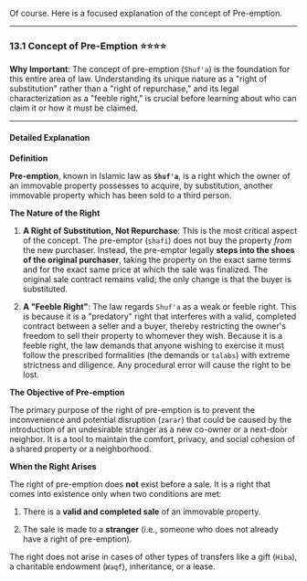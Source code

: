 Of course. Here is a focused explanation of the concept of Pre-emption.

---

### 13.1 Concept of Pre-Emption ⭐⭐⭐⭐

**Why Important**: The concept of pre-emption (`Shuf'a`) is the foundation for this entire area of law. Understanding its unique nature as a "right of substitution" rather than a "right of repurchase," and its legal characterization as a "feeble right," is crucial before learning about who can claim it or how it must be claimed.

---

#### Detailed Explanation

**Definition**

**Pre-emption**, known in Islamic law as **`Shuf'a`**, is a right which the owner of an immovable property possesses to acquire, by substitution, another immovable property which has been sold to a third person.

**The Nature of the Right**

1. **A Right of Substitution, Not Repurchase**: This is the most critical aspect of the concept. The pre-emptor (`shafi`) does not buy the property _from_ the new purchaser. Instead, the pre-emptor legally **steps into the shoes of the original purchaser**, taking the property on the exact same terms and for the exact same price at which the sale was finalized. The original sale contract remains valid; the only change is that the buyer is substituted.
    
2. **A "Feeble Right"**: The law regards `Shuf'a` as a weak or feeble right. This is because it is a "predatory" right that interferes with a valid, completed contract between a seller and a buyer, thereby restricting the owner's freedom to sell their property to whomever they wish. Because it is a feeble right, the law demands that anyone wishing to exercise it must follow the prescribed formalities (the demands or `talabs`) with extreme strictness and diligence. Any procedural error will cause the right to be lost.
    

**The Objective of Pre-emption**

The primary purpose of the right of pre-emption is to prevent the inconvenience and potential disruption (`zarar`) that could be caused by the introduction of an undesirable stranger as a new co-owner or a next-door neighbor. It is a tool to maintain the comfort, privacy, and social cohesion of a shared property or a neighborhood.

**When the Right Arises**

The right of pre-emption does **not** exist before a sale. It is a right that comes into existence only when two conditions are met:

1. There is a **valid and completed sale** of an immovable property.
    
2. The sale is made to a **stranger** (i.e., someone who does not already have a right of pre-emption).
    

The right does not arise in cases of other types of transfers like a gift (`Hiba`), a charitable endowment (`Waqf`), inheritance, or a lease.